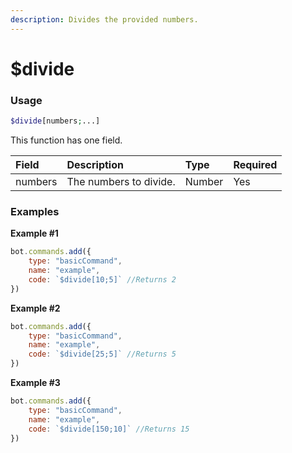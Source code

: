 ```yaml
---
description: Divides the provided numbers.
---
```


# $divide
### Usage
```php
$divide[numbers;...]
```

This function has one field.

| Field | Description | Type | Required |
| :--- | :--- | :--- | :--- |
| numbers | The numbers to divide. | Number | Yes

### Examples
**Example #1**
```javascript
bot.commands.add({
    type: "basicCommand",
    name: "example",
    code: `$divide[10;5]` //Returns 2
})
```
**Example #2**
```javascript
bot.commands.add({
    type: "basicCommand",
    name: "example",
    code: `$divide[25;5]` //Returns 5
})
```
**Example #3**
```javascript
bot.commands.add({
    type: "basicCommand",
    name: "example",
    code: `$divide[150;10]` //Returns 15
})
```